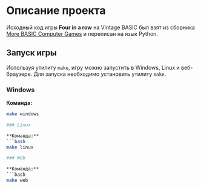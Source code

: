 # Описание проекта

Исходный код игры **Four in a row** на Vintage BASIC был взят из сборника [More BASIC Computer Games](https://www.roug.org/retrocomputing/languages/basic/morebasicgames/) и переписан на язык Python.

## Запуск игры

Используя утилиту `make`, игру можно запустить в Windows, Linux и веб-браузере. Для запуска необходимо установить утилиту `make`.

### Windows

**Команда:**
```bash
make windows

### Linux

**Команда:**
```bash
make linux

### Web

**Команда:**
```bash
make web
